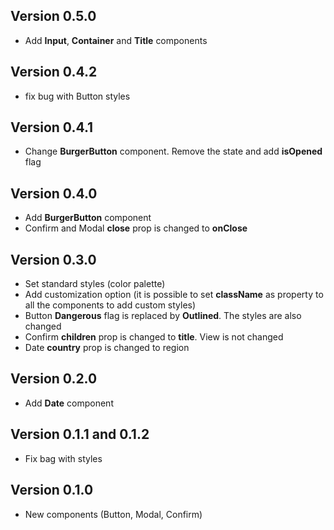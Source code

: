 ## Version 0.5.0

* Add **Input**, **Container** and **Title** components

## Version 0.4.2

* fix bug with Button styles

## Version 0.4.1

* Change **BurgerButton** component. Remove the state and add **isOpened** flag

## Version 0.4.0

* Add **BurgerButton** component
* Confirm and Modal **close** prop is changed to **onClose**

## Version 0.3.0

* Set standard styles (color palette)
* Add customization option (it is possible to set **className** as property to all the components to add custom styles)
* Button **Dangerous** flag is replaced by **Outlined**. The styles are also changed
* Confirm **children** prop is changed to **title**. View is not changed
* Date **country** prop is changed to region

## Version 0.2.0

* Add **Date** component

## Version 0.1.1 and 0.1.2

* Fix bag with styles

## Version 0.1.0

* New components (Button, Modal, Confirm)